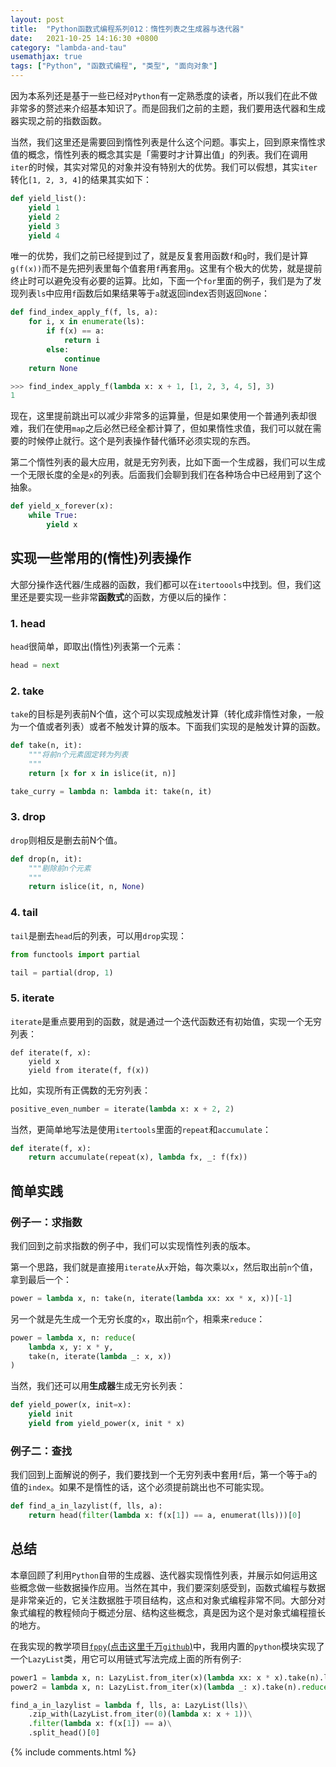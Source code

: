 ```yaml
---
layout: post
title:  "Python函数式编程系列012：惰性列表之生成器与迭代器"
date:   2021-10-25 14:16:30 +0800
category: "lambda-and-tau"
usemathjax: true
tags: ["Python", "函数式编程", "类型", "面向对象"]
---
```


因为本系列还是基于一些已经对`Python`有一定熟悉度的读者，所以我们在此不做非常多的赘述来介绍基本知识了。而是回我们之前的主题，我们要用迭代器和生成器实现之前的指数函数。

当然，我们这里还是需要回到惰性列表是什么这个问题。事实上，回到原来惰性求值的概念，惰性列表的概念其实是「需要时才计算出值」的列表。我们在调用`iter`的时候，其实对常见的对象并没有特别大的优势。我们可以假想，其实`iter`转化`[1, 2, 3, 4]`的结果其实如下：

```python
def yield_list():
    yield 1
    yield 2
    yield 3
    yield 4
```

唯一的优势，我们之前已经提到过了，就是反复套用函数`f`和`g`时，我们是计算`g(f(x))`而不是先把列表里每个值套用`f`再套用`g`。这里有个极大的优势，就是提前终止时可以避免没有必要的运算。比如，下面一个`for`里面的例子，我们是为了发现列表`ls`中应用`f`函数后如果结果等于`a`就返回index否则返回`None`：

```python
def find_index_apply_f(f, ls, a):
    for i, x in enumerate(ls):
        if f(x) == a:
            return i
        else:
            continue
    return None

>>> find_index_apply_f(lambda x: x + 1, [1, 2, 3, 4, 5], 3)
1
```

现在，这里提前跳出可以减少非常多的运算量，但是如果使用一个普通列表却很难，我们在使用`map`之后必然已经全都计算了，但如果惰性求值，我们可以就在需要的时候停止就行。这个是列表操作替代循环必须实现的东西。

第二个惰性列表的最大应用，就是无穷列表，比如下面一个生成器，我们可以生成一个无限长度的全是`x`的列表。后面我们会聊到我们在各种场合中已经用到了这个抽象。

```python
def yield_x_forever(x):
    while True:
        yield x
```

## 实现一些常用的(惰性)列表操作

大部分操作迭代器/生成器的函数，我们都可以在`itertoools`中找到。但，我们这里还是要实现一些非常**函数式**的函数，方便以后的操作：

### 1. head

`head`很简单，即取出(惰性)列表第一个元素：

```python
head = next
```

### 2. take

`take`的目标是列表前N个值，这个可以实现成触发计算（转化成非惰性对象，一般为一个值或者列表）或者不触发计算的版本。下面我们实现的是触发计算的函数。

```python
def take(n, it):
    """将前n个元素固定转为列表
    """
    return [x for x in islice(it, n)]

take_curry = lambda n: lambda it: take(n, it)
```

### 3. drop

`drop`则相反是删去前N个值。

```python
def drop(n, it):
    """剔除前n个元素
    """
    return islice(it, n, None)
```

### 4. tail

`tail`是删去`head`后的列表，可以用`drop`实现：

```python
from functools import partial

tail = partial(drop, 1)
```

### 5. iterate

`iterate`是重点要用到的函数，就是通过一个迭代函数还有初始值，实现一个无穷列表：

```
def iterate(f, x):
    yield x
    yield from iterate(f, f(x))
```

比如，实现所有正偶数的无穷列表：

```python
positive_even_number = iterate(lambda x: x + 2, 2)
```

当然，更简单地写法是使用`itertools`里面的`repeat`和`accumulate`：

```python
def iterate(f, x):
    return accumulate(repeat(x), lambda fx, _: f(fx))
```

## 简单实践

### 例子一：求指数

我们回到之前求指数的例子中，我们可以实现惰性列表的版本。

第一个思路，我们就是直接用`iterate`从`x`开始，每次乘以`x`，然后取出前`n`个值，拿到最后一个：

```python
power = lambda x, n: take(n, iterate(lambda xx: xx * x, x))[-1]
```

另一个就是先生成一个无穷长度的`x`，取出前`n`个，相乘来`reduce`：

```python
power = lambda x, n: reduce(
    lambda x, y: x * y, 
    take(n, iterate(lambda _: x, x))
)
```

当然，我们还可以用**生成器**生成无穷长列表：

```python
def yield_power(x, init=x):
    yield init
    yield from yield_power(x, init * x)
```

### 例子二：查找

我们回到上面解说的例子，我们要找到一个无穷列表中套用`f`后，第一个等于`a`的值的`index`。如果不是惰性的话，这个必须提前跳出也不可能实现。

```python
def find_a_in_lazylist(f, lls, a):
    return head(filter(lambda x: f(x[1]) == a, enumerat(lls)))[0]
```

## 总结

本章回顾了利用`Python`自带的生成器、迭代器实现惰性列表，并展示如何运用这些概念做一些数据操作应用。当然在其中，我们要深刻感受到，函数式编程与数据是非常亲近的，它关注数据胜于项目结构，这点和对象式编程非常不同。大部分对象式编程的教程倾向于概述分层、结构这些概念，真是因为这个是对象式编程擅长的地方。

在我实现的教学项目[`fppy`(点击这里千万`github`)](https://github.com/threecifanggen/python-functional-programming)中，我用内置的`python`模块实现了一个`LazyList`类，用它可以用链式写法完成上面的所有例子:

```python
power1 = lambda x, n: LazyList.from_iter(x)(lambda xx: x * x).take(n).last
power2 = lambda x, n: LazyList.from_iter(x)(lambda _: x).take(n).reduce(lambda xx, yy: xx * yy)

find_a_in_lazylist = lambda f, lls, a: LazyList(lls)\
    .zip_with(LazyList.from_iter(0)(lambda x: x + 1))\
    .filter(lambda x: f(x[1]) == a)\
    .split_head()[0]
```

{% include comments.html %}

